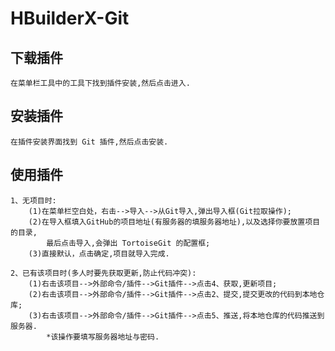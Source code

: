 # HBuilderX-Git
## 下载插件
	在菜单栏工具中的工具下找到插件安装,然后点击进入.

## 安装插件
	在插件安装界面找到 Git 插件,然后点击安装.

## 使用插件
	1、无项目时:
		(1)在菜单栏空白处，右击-->导入-->从Git导入,弹出导入框(Git拉取操作);
		(2)在导入框填入GitHub的项目地址(有服务器的填服务器地址),以及选择你要放置项目的目录,
			最后点击导入,会弹出 TortoiseGit 的配置框;
		(3)直接默认，点击确定,项目就导入完成.
		
	2、已有该项目时(多人时要先获取更新,防止代码冲突):
		(1)右击该项目-->外部命令/插件-->Git插件-->点击4、获取,更新项目;
		(2)右击该项目-->外部命令/插件-->Git插件-->点击2、提交,提交更改的代码到本地仓库;
		(3)右击该项目-->外部命令/插件-->Git插件-->点击5、推送,将本地仓库的代码推送到服务器.
			*该操作要填写服务器地址与密码.